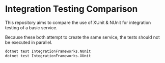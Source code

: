 # Integration Testing Comparison

This repository aims to compare the use of XUnit & NUnit for integration testing of a basic service.

Because these both attempt to create the same service, the tests should not be executed in parallel.

```bash
dotnet test IntegrationFrameworks.NUnit
dotnet test IntegrationFrameworks.XUnit
```